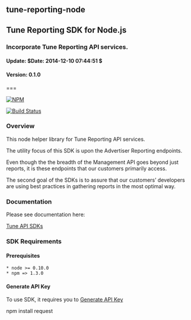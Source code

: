 <h2>tune-reporting-node</h2>
<h2>Tune Reporting SDK for Node.js</h2>
<h3>Incorporate Tune Reporting API services.</h3>
<h4>Update:  $Date: 2014-12-10 07:44:51 $</h4>
<h4>Version: 0.1.0</h4>
===

[![NPM](https://nodei.co/npm/tune-reporting.png?downloads=true&stars=true)](https://nodei.co/npm/tune-reporting/)

[![Build Status](https://travis-ci.org/MobileAppTracking/tune-reporting-node.svg?branch=master)](https://travis-ci.org/MobileAppTracking/tune-reporting-node)

### Overview

This node helper library for Tune Reporting API services.

The utility focus of this SDK is upon the Advertiser Reporting endpoints.

Even though the the breadth of the Management API goes beyond just reports, it is these endpoints that our customers primarily access.

The second goal of the SDKs is to assure that our customers’ developers are using best practices in gathering reports in the most optimal way.

### Documentation

Please see documentation here:

[Tune API SDKs](https://developers.mobileapptracking.com/tune-reporting-sdks/)

<a name="sdk_requirements"></a>
### SDK Requirements

<a name="sdk_prerequisites"></a>
#### Prerequisites

    * node >= 0.10.0
    * npm => 1.3.0

<a name="generate_api_key"></a>
#### Generate API Key

To use SDK, it requires you to [Generate API Key](http://developers.mobileapptracking.com/generate-api-key/)


npm install request